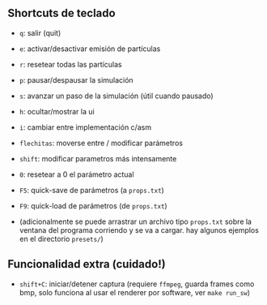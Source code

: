 Shortcuts de teclado
---

- `q`: salir (quit)
- `e`: activar/desactivar emisión de partículas
- `r`: resetear todas las partículas
- `p`: pausar/despausar la simulación
- `s`: avanzar un paso de la simulación (útil cuando pausado)
- `h`: ocultar/mostrar la ui
- `i`: cambiar entre implementación c/asm

- `flechitas`: moverse entre / modificar parámetros
- `shift`: modificar parametros más intensamente
- `0`: resetear a 0 el parámetro actual

- `F5`: quick-save de parámetros (a `props.txt`)
- `F9`: quick-load de parámetros (de `props.txt`)

- (adicionalmente se puede arrastrar un archivo tipo `props.txt`
   sobre la ventana del programa corriendo y se va a cargar.
   hay algunos ejemplos en el directorio `presets/`)

## Funcionalidad extra (cuidado!)
- `shift+C`: iniciar/detener captura (requiere `ffmpeg`, guarda frames como bmp, solo funciona al usar el renderer por software, ver `make run_sw`)

